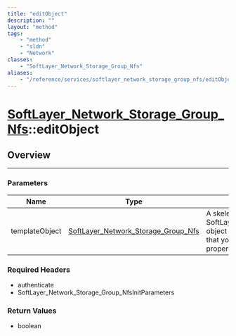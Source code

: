 ```yaml
---
title: "editObject"
description: ""
layout: "method"
tags:
    - "method"
    - "sldn"
    - "Network"
classes:
    - "SoftLayer_Network_Storage_Group_Nfs"
aliases:
    - "/reference/services/softlayer_network_storage_group_nfs/editObject"
---
```

# [SoftLayer_Network_Storage_Group_Nfs](/reference/services/SoftLayer_Network_Storage_Group_Nfs)::editObject





## Overview 


-----

### Parameters 
|Name | Type | Description |
| --- | --- | --- |
|templateObject| <a href='/reference/datatypes/SoftLayer_Network_Storage_Group_Nfs'>SoftLayer_Network_Storage_Group_Nfs </a>| A skeleton SoftLayer_Network_Storage_Group_Nfs object with only the properties defined that you wish to change. Unchanged properties are left alone.|


### Required Headers
* authenticate
* SoftLayer_Network_Storage_Group_NfsInitParameters


### Return Values
* boolean




